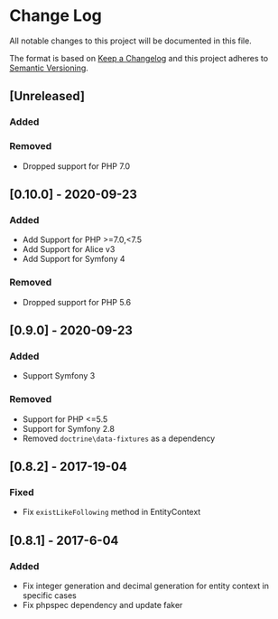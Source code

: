 # Change Log
All notable changes to this project will be documented in this file.

The format is based on [Keep a Changelog](http://keepachangelog.com/)
and this project adheres to [Semantic Versioning](http://semver.org/).

## [Unreleased]
### Added

### Removed
- Dropped support for PHP 7.0

## [0.10.0] - 2020-09-23
### Added
- Add Support for PHP >=7.0,<7.5
- Add Support for Alice v3
- Add Support for Symfony 4

### Removed
- Dropped support for PHP 5.6

## [0.9.0] - 2020-09-23

### Added
- Support Symfony 3

### Removed
- Support for PHP <=5.5
- Support for Symfony 2.8
- Removed `doctrine\data-fixtures` as a dependency

## [0.8.2] - 2017-19-04

### Fixed
- Fix `existLikeFollowing` method in EntityContext

## [0.8.1] - 2017-6-04
### Added
- Fix integer generation and decimal generation for entity context in specific cases
- Fix phpspec dependency and update faker
